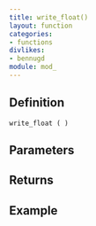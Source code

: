```yaml
---
title: write_float()
layout: function
categories:
- functions
divlikes:
- bennugd
module: mod_
---
```


## Definition

    write_float ( )

## Parameters

## Returns

## Example
